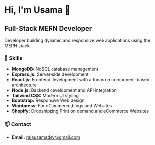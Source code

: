 
# Hi, I'm Usama 👋

## Full-Stack MERN Developer

Developer building dynamic and responsive web applications using the MERN stack. 
### 🔧 Skills
- **MongoDB:** NoSQL database management
- **Express.js:** Server-side development
- **React.js:** Frontend development with a focus on component-based architecture
- **Node.js:** Backend development and API integration
- **Tailwind CSS:** Modern UI styling
- **Bootstrap:** Responsive Web design
- **Wordpress:** For eCommerce,blogs and Websites
- **Shopify:** Dropshipping,Print on demand and eCommerce Websites

### 📫 Contact
- **Email:** rajausamadev@gmail.com
